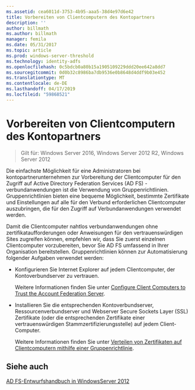 ```yaml
---
ms.assetid: cea6011d-3753-4b95-aaa5-38d4e97d6e42
title: Vorbereiten von Clientcomputern des Kontopartners
description: ''
author: billmath
ms.author: billmath
manager: femila
ms.date: 05/31/2017
ms.topic: article
ms.prod: windows-server-threshold
ms.technology: identity-adfs
ms.openlocfilehash: 0c5bdcb0a80b15a1905109229ddd20ee642a8dd7
ms.sourcegitcommit: 0d0b32c8986ba7db9536e0b8648d4ddf9b03e452
ms.translationtype: MT
ms.contentlocale: de-DE
ms.lasthandoff: 04/17/2019
ms.locfileid: "59868521"
---
```

# <a name="prepare-client-computers-in-the-account-partner"></a>Vorbereiten von Clientcomputern des Kontopartners

>Gilt für: Windows Server 2016, Windows Server 2012 R2, Windows Server 2012

Die einfachste Möglichkeit für eine Administratoren bei kontopartnerunternehmen zur Vorbereitung der Clientcomputer für den Zugriff auf Active Directory Federation Services \(AD FS\) -verbundanwendungen ist die Verwendung von Gruppenrichtlinien. Gruppenrichtlinien bieten eine bequeme Möglichkeit, bestimmte Zertifikate und Einstellungen auf alle für den Verbund erforderlichen Clientcomputer auszubringen, die für den Zugriff auf Verbundanwendungen verwendet werden.  
  
Damit die Clientcomputer nahtlos verbundanwendungen ohne zertifikataufforderungen oder Anweisungen für den vertrauenswürdigen Sites zugreifen können, empfehlen wir, dass Sie zuerst einzelnen Clientcomputer vorzubereiten, bevor Sie AD FS umfassend in Ihrer Organisation bereitstellen. Gruppenrichtlinien können zur Automatisierung folgender Aufgaben verwendet werden:  
  
-   Konfigurieren Sie Internet Explorer auf jedem Clientcomputer, der Kontoverbundserver zu vertrauen.  
  
    Weitere Informationen finden Sie unter [Configure Client Computers to Trust the Account Federation Server](../../ad-fs/deployment/Configure-Client-Computers-to-Trust-the-Account-Federation-Server.md).  
  
-   Installieren Sie die entsprechenden Kontoverbundserver, Ressourcenverbundserver und Webserver Secure Sockets Layer \(SSL\) Zertifikate \(oder die entsprechenden Zertifikate einer vertrauenswürdigen Stammzertifizierungsstelle\) auf jedem Client-Computer.  
  
    Weitere Informationen finden Sie unter [Verteilen von Zertifikaten auf Clientcomputern mithilfe einer Gruppenrichtlinie](../../ad-fs/deployment/Distribute-Certificates-to-Client-Computers-by-Using-Group-Policy.md).  
  

## <a name="see-also"></a>Siehe auch
[AD FS-Entwurfshandbuch in WindowsServer 2012](AD-FS-Design-Guide-in-Windows-Server-2012.md)
